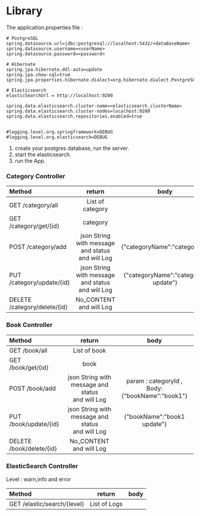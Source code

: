 # Library
The application.properties file :  
```application.properties 
# PostgreSQL
spring.datasource.url=jdbc:postgresql://localhost:5432/<dataBaseName>
spring.datasource.username=<userName>
spring.datasource.password=<password>

# Hibernate
spring.jpa.hibernate.ddl-auto=update
spring.jpa.show-sql=true
spring.jpa.properties.hibernate.dialect=org.hibernate.dialect.PostgreSQLDialect

# Elasticsearch
elasticSearchUrl = http://localhost:9200

spring.data.elasticsearch.cluster-name=<elasticsearch_clusterName>
spring.data.elasticsearch.cluster-nodes=localhost:9200
spring.data.elasticsearch.repositories.enabled=true


#logging.level.org.springframework=DEBUG
#logging.level.org.elasticsearch=DEBUG
```
1. create your postgres database, run the server.  
2. start the elasticsearch.  
3. run the App.  


### Category Controller

| Method                       |                        return                         |                body                 |
|:-----------------------------|:-----------------------------------------------------:|:-----------------------------------:|
| GET /category/all            |                   List of category                    |                                     |
| GET /category/get/{id}       |                       category                        |                                     |
| POST /category/add           | json String with message and status <br/>and will Log |    {"categoryName":"category1"}     |
| PUT /category/update/{id}    | json String with message and status <br/>and will Log | {"categoryName":"category1 update"} |
| DELETE /category/delete/{id} |             No_CONTENT <br/>and will Log              |                                                  |

### Book Controller

| Method                       |                        return                         |                       body                       |
|:-----------------------------|:-----------------------------------------------------:|:------------------------------------------------:|
| GET /book/all                |                     List of book                      |                                                  |
| GET /book/get/{id}           |                         book                          |                                                  |
| POST /book/add               | json String with message and status <br/>and will Log | param : categoryId  , Body: {"bookName":"book1"} |
| PUT /book/update/{id}        | json String with message and status <br/>and will Log |           {"bookName":"book1 update"}            |
| DELETE /book/delete/{id}     |             No_CONTENT <br/>and will Log              |                                                  |

### ElasticSearch Controller
Level : warn,info and error

| Method                       |    return    |                       body                       |
|:-----------------------------|:------------:|:------------------------------------------------:|
| GET /elastic/search/{level}  | List of Logs |                                                  |